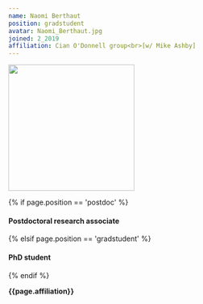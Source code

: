 ```yaml
---
name: Naomi Berthaut
position: gradstudent
avatar: Naomi_Berthaut.jpg
joined: 2_2019
affiliation: Cian O'Donnell group<br>[w/ Mike Ashby]
---
```


<img width="250" src="{{site.baseurl}}/images/people/{{page.avatar}}" data-action="zoom">

 {% if page.position == 'postdoc' %}
<h4>Postdoctoral research associate</h4>
 {% elsif page.position == 'gradstudent' %}
<h4>PhD student</h4>
 {% endif %}

<b>{{page.affiliation}}</b>
